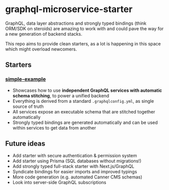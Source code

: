 # graphql-microservice-starter

GraphQL, data layer abstractions and strongly typed bindings (think ORM/SDK on steroids) are amazing to work with and could pave the way for a new generation of backend stacks.

This repo aims to provide clean starters, as a lot is happening in this space which might overload newcomers.

## Starters

### [simple-example](./simple-example/)

- Showcases how to use **independent GraphQL services with automatic schema stitching**, to power a unified backend
- Everything is derived from a standard `.graphqlconfig.yml`, as single source of truth
- All services expose an executable schema that are stitched together automatically
- Strongly typed bindings are generated automatically and can be used within services to get data from another

## Future ideas

- Add starter with secure authentication & permission system
- Add starter using Prisma (SQL databases without migrations!)
- Add strongly typed full-stack starter with Next.js/GraphQL
- Syndicate bindings for easier imports and improved typings
- More code generation (e.g. automated Canner CMS schemas)
- Look into server-side GraphQL subscriptions
